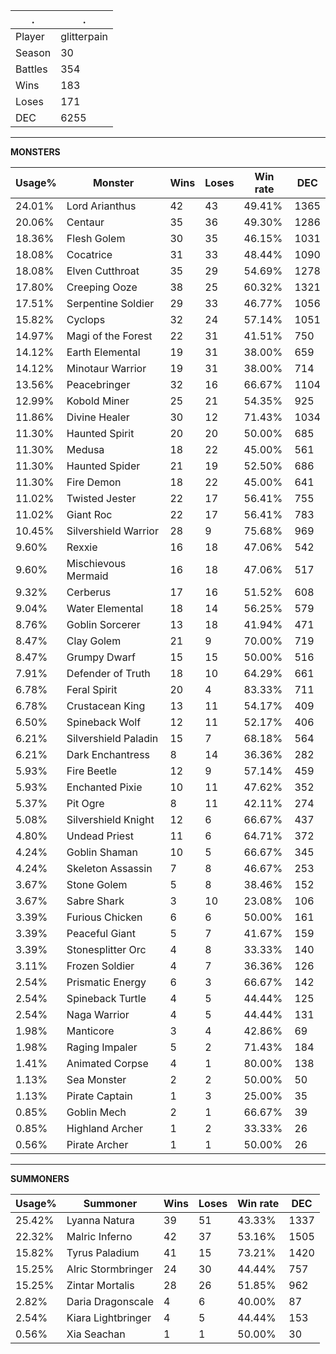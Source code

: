 .|.
|-|-
Player|glitterpain
Season|30
Battles|354
Wins|183
Loses|171
DEC|6255

---
**MONSTERS**

Usage%|Monster|Wins|Loses|Win rate|DEC|
-|-|-|-|-|-|
24.01%|Lord Arianthus|42|43|49.41%|1365|
20.06%|Centaur|35|36|49.30%|1286|
18.36%|Flesh Golem|30|35|46.15%|1031|
18.08%|Cocatrice|31|33|48.44%|1090|
18.08%|Elven Cutthroat|35|29|54.69%|1278|
17.80%|Creeping Ooze|38|25|60.32%|1321|
17.51%|Serpentine Soldier|29|33|46.77%|1056|
15.82%|Cyclops|32|24|57.14%|1051|
14.97%|Magi of the Forest|22|31|41.51%|750|
14.12%|Earth Elemental|19|31|38.00%|659|
14.12%|Minotaur Warrior|19|31|38.00%|714|
13.56%|Peacebringer|32|16|66.67%|1104|
12.99%|Kobold Miner|25|21|54.35%|925|
11.86%|Divine Healer|30|12|71.43%|1034|
11.30%|Haunted Spirit|20|20|50.00%|685|
11.30%|Medusa|18|22|45.00%|561|
11.30%|Haunted Spider|21|19|52.50%|686|
11.30%|Fire Demon|18|22|45.00%|641|
11.02%|Twisted Jester|22|17|56.41%|755|
11.02%|Giant Roc|22|17|56.41%|783|
10.45%|Silvershield Warrior|28|9|75.68%|969|
9.60%|Rexxie|16|18|47.06%|542|
9.60%|Mischievous Mermaid|16|18|47.06%|517|
9.32%|Cerberus|17|16|51.52%|608|
9.04%|Water Elemental|18|14|56.25%|579|
8.76%|Goblin Sorcerer|13|18|41.94%|471|
8.47%|Clay Golem|21|9|70.00%|719|
8.47%|Grumpy Dwarf|15|15|50.00%|516|
7.91%|Defender of Truth|18|10|64.29%|661|
6.78%|Feral Spirit|20|4|83.33%|711|
6.78%|Crustacean King|13|11|54.17%|409|
6.50%|Spineback Wolf|12|11|52.17%|406|
6.21%|Silvershield Paladin|15|7|68.18%|564|
6.21%|Dark Enchantress|8|14|36.36%|282|
5.93%|Fire Beetle|12|9|57.14%|459|
5.93%|Enchanted Pixie|10|11|47.62%|352|
5.37%|Pit Ogre|8|11|42.11%|274|
5.08%|Silvershield Knight|12|6|66.67%|437|
4.80%|Undead Priest|11|6|64.71%|372|
4.24%|Goblin Shaman|10|5|66.67%|345|
4.24%|Skeleton Assassin|7|8|46.67%|253|
3.67%|Stone Golem|5|8|38.46%|152|
3.67%|Sabre Shark|3|10|23.08%|106|
3.39%|Furious Chicken|6|6|50.00%|161|
3.39%|Peaceful Giant|5|7|41.67%|159|
3.39%|Stonesplitter Orc|4|8|33.33%|140|
3.11%|Frozen Soldier|4|7|36.36%|126|
2.54%|Prismatic Energy|6|3|66.67%|142|
2.54%|Spineback Turtle|4|5|44.44%|125|
2.54%|Naga Warrior|4|5|44.44%|131|
1.98%|Manticore|3|4|42.86%|69|
1.98%|Raging Impaler|5|2|71.43%|184|
1.41%|Animated Corpse|4|1|80.00%|138|
1.13%|Sea Monster|2|2|50.00%|50|
1.13%|Pirate Captain|1|3|25.00%|35|
0.85%|Goblin Mech|2|1|66.67%|39|
0.85%|Highland Archer|1|2|33.33%|26|
0.56%|Pirate Archer|1|1|50.00%|26|

---
**SUMMONERS**

Usage%|Summoner|Wins|Loses|Win rate|DEC|
-|-|-|-|-|-|
25.42%|Lyanna Natura|39|51|43.33%|1337|
22.32%|Malric Inferno|42|37|53.16%|1505|
15.82%|Tyrus Paladium|41|15|73.21%|1420|
15.25%|Alric Stormbringer|24|30|44.44%|757|
15.25%|Zintar Mortalis|28|26|51.85%|962|
2.82%|Daria Dragonscale|4|6|40.00%|87|
2.54%|Kiara Lightbringer|4|5|44.44%|153|
0.56%|Xia Seachan|1|1|50.00%|30|
